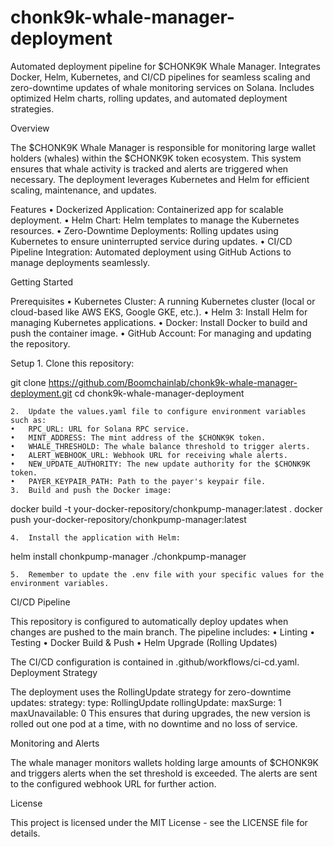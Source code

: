 # chonk9k-whale-manager-deployment
Automated deployment pipeline for $CHONK9K Whale Manager. Integrates Docker, Helm, Kubernetes, and CI/CD pipelines for seamless scaling and zero-downtime updates of whale monitoring services on Solana. Includes optimized Helm charts, rolling updates, and automated deployment strategies.

Overview

The $CHONK9K Whale Manager is responsible for monitoring large wallet holders (whales) within the $CHONK9K token ecosystem. This system ensures that whale activity is tracked and alerts are triggered when necessary. The deployment leverages Kubernetes and Helm for efficient scaling, maintenance, and updates.

Features
	•	Dockerized Application: Containerized app for scalable deployment.
	•	Helm Chart: Helm templates to manage the Kubernetes resources.
	•	Zero-Downtime Deployments: Rolling updates using Kubernetes to ensure uninterrupted service during updates.
	•	CI/CD Pipeline Integration: Automated deployment using GitHub Actions to manage deployments seamlessly.

Getting Started

Prerequisites
	•	Kubernetes Cluster: A running Kubernetes cluster (local or cloud-based like AWS EKS, Google GKE, etc.).
	•	Helm 3: Install Helm for managing Kubernetes applications.
	•	Docker: Install Docker to build and push the container image.
	•	GitHub Account: For managing and updating the repository.

Setup
	1.	Clone this repository:

 git clone https://github.com/Boomchainlab/chonk9k-whale-manager-deployment.git
cd chonk9k-whale-manager-deployment

	2.	Update the values.yaml file to configure environment variables such as:
	•	RPC_URL: URL for Solana RPC service.
	•	MINT_ADDRESS: The mint address of the $CHONK9K token.
	•	WHALE_THRESHOLD: The whale balance threshold to trigger alerts.
	•	ALERT_WEBHOOK_URL: Webhook URL for receiving whale alerts.
	•	NEW_UPDATE_AUTHORITY: The new update authority for the $CHONK9K token.
	•	PAYER_KEYPAIR_PATH: Path to the payer's keypair file.
	3.	Build and push the Docker image:

 docker build -t your-docker-repository/chonkpump-manager:latest .
docker push your-docker-repository/chonkpump-manager:latest

	4.	Install the application with Helm:

 helm install chonkpump-manager ./chonkpump-manager

	5.	Remember to update the .env file with your specific values for the environment variables.

 CI/CD Pipeline

This repository is configured to automatically deploy updates when changes are pushed to the main branch. The pipeline includes:
	•	Linting
	•	Testing
	•	Docker Build & Push
	•	Helm Upgrade (Rolling Updates)

The CI/CD configuration is contained in .github/workflows/ci-cd.yaml.
Deployment Strategy

The deployment uses the RollingUpdate strategy for zero-downtime updates:
strategy:
  type: RollingUpdate
  rollingUpdate:
    maxSurge: 1
    maxUnavailable: 0
    This ensures that during upgrades, the new version is rolled out one pod at a time, with no downtime and no loss of service.

Monitoring and Alerts

The whale manager monitors wallets holding large amounts of $CHONK9K and triggers alerts when the set threshold is exceeded. The alerts are sent to the configured webhook URL for further action.

License

This project is licensed under the MIT License - see the LICENSE file for details.
